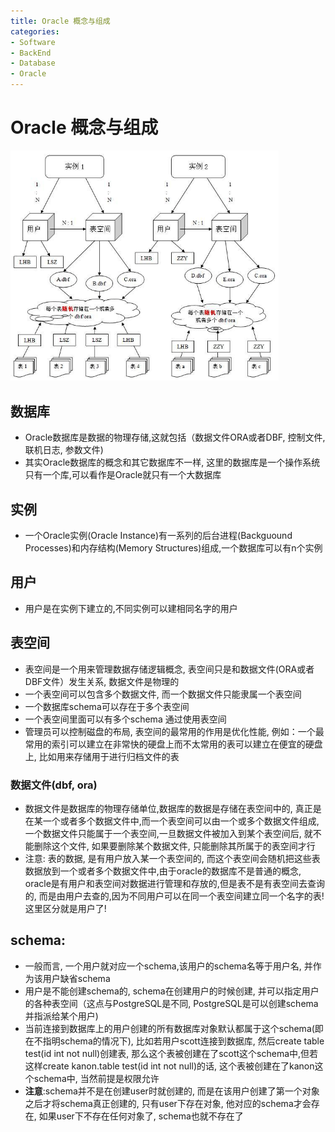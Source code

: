 ```yaml
---
title: Oracle 概念与组成
categories:
- Software
- BackEnd
- Database
- Oracle
---
```

# Oracle 概念与组成

<img src="https://raw.githubusercontent.com/LuShan123888/Files/main/Pictures/2020-12-10-1-3040817.jpeg" alt="img" style="zoom:67%;" />

## 数据库

-  Oracle数据库是数据的物理存储,这就包括（数据文件ORA或者DBF, 控制文件, 联机日志, 参数文件)
- 其实Oracle数据库的概念和其它数据库不一样, 这里的数据库是一个操作系统只有一个库,可以看作是Oracle就只有一个大数据库

## 实例

- 一个Oracle实例(Oracle Instance)有一系列的后台进程(Backguound Processes)和内存结构(Memory Structures)组成,一个数据库可以有n个实例

## 用户

- 用户是在实例下建立的,不同实例可以建相同名字的用户

##  表空间

- 表空间是一个用来管理数据存储逻辑概念, 表空间只是和数据文件(ORA或者DBF文件）发生关系, 数据文件是物理的
- 一个表空间可以包含多个数据文件, 而一个数据文件只能隶属一个表空间
- 一个数据库schema可以存在于多个表空间
- 一个表空间里面可以有多个schema 通过使用表空间
- 管理员可以控制磁盘的布局, 表空间的最常用的作用是优化性能,  例如：一个最常用的索引可以建立在非常快的硬盘上而不太常用的表可以建立在便宜的硬盘上, 比如用来存储用于进行归档文件的表

### 数据文件(dbf, ora)

- 数据文件是数据库的物理存储单位,数据库的数据是存储在表空间中的, 真正是在某一个或者多个数据文件中,而一个表空间可以由一个或多个数据文件组成, 一个数据文件只能属于一个表空间,一旦数据文件被加入到某个表空间后, 就不能删除这个文件, 如果要删除某个数据文件, 只能删除其所属于的表空间才行
- 注意: 表的数据, 是有用户放入某一个表空间的, 而这个表空间会随机把这些表数据放到一个或者多个数据文件中,由于oracle的数据库不是普通的概念, oracle是有用户和表空间对数据进行管理和存放的,但是表不是有表空间去查询的, 而是由用户去查的,因为不同用户可以在同一个表空间建立同一个名字的表!这里区分就是用户了!

## schema:

- 一般而言, 一个用户就对应一个schema,该用户的schema名等于用户名, 并作为该用户缺省schema
- 用户是不能创建schema的, schema在创建用户的时候创建, 并可以指定用户的各种表空间（这点与PostgreSQL是不同, PostgreSQL是可以创建schema并指派给某个用户)
- 当前连接到数据库上的用户创建的所有数据库对象默认都属于这个schema(即在不指明schema的情况下), 比如若用户scott连接到数据库, 然后create table test(id int not null)创建表, 那么这个表被创建在了scott这个schema中,但若这样create kanon.table test(id int not null)的话, 这个表被创建在了kanon这个schema中, 当然前提是权限允许
- **注意**:schema并不是在创建user时就创建的, 而是在该用户创建了第一个对象之后才将schema真正创建的, 只有user下存在对象, 他对应的schema才会存在, 如果user下不存在任何对象了, schema也就不存在了